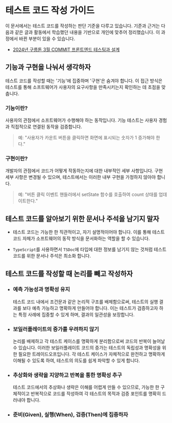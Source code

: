 # 테스트 코드 작성 가이드

이 문서에서는 테스트 코드를 작성하는 판단 기준을 다루고 있습니다. 기준과 근거는 다음과 같은 글과 활동에서 학습했던 내용을 기반으로 개인에 맞추어 정리했습니다. 이 과정에서 바뀐 부분이 있을 수 있습니다.

- [2024년 구름톤 3월 COMMIT 프론트엔드 테스팅과 설계](https://tech.goorm.io/2404_commit/)

## 기능과 구현을 나눠서 생각하자

테스트 코드를 작성할 때는 '기능'에 집중하며 '구현'은 숨겨야 합니다. 이 접근 방식은 테스트를 통해 소프트웨어가 사용자의 요구사항을 만족시키는지 확인하는 데 초점을 맞춥니다.

### 기능이란?

사용자의 관점에서 소프트웨어가 수행해야 하는 동작입니다.
기능 테스트는 사용자 경험과 직접적으로 연결된 동작을 검증합니다.

> 예: "사용자가 카운트 버튼을 클릭하면 화면에 표시되는 숫자가 1 증가해야 한다."

### 구현이란?

개발자의 관점에서 코드가 어떻게 작동하는지에 대한 내부적인 세부 사항입니다.
구현 세부 사항은 변경될 수 있으며, 테스트에서는 이러한 내부 구현을 가정하지 않아야 합니다.

> 예: "버튼 클릭 이벤트 핸들러에서 setState 함수를 호출하여 count 상태를 업데이트한다."

## 테스트 코드를 알아보기 위한 문서나 주석을 남기지 말자

- 테스트 코드는 가능한 한 직관적이고, 자기 설명적이어야 합니다. 이를 통해 테스트 코드 자체가 소프트웨어의 동작 방식을 문서화하는 역할을 할 수 있습니다.

- `TypeScript`를 사용하면서 `TSDoc`에 타입에 대한 정보를 남기지 않는 것처럼 테스트 코드를 위한 문서나 주석은 최소화 합니다.

## 테스트 코드를 작성할 때 논리를 빼고 작성하자

- ### 예측 가능성과 명확성 유지

  테스트 코드 내에서 조건문과 같은 논리적 구조를 배제함으로써, 테스트의 실행 결과를 보다 예측 가능하고 명확하게 만들어야 합니다. 이는 테스트가 검증하고자 하는 특정 사례에 집중할 수 있게 하며, 결과의 일관성을 보장합니다.

- ### 보일러플레이트의 증가를 우려하지 않기

  논리를 배제하고 각 테스트 케이스를 명확하게 분리함으로써 코드의 반복이 늘어날 수 있습니다. 이러한 보일러플레이트 코드의 증가는 테스트의 독립성과 명확성을 위한 필요한 트레이드오프입니다. 각 테스트 케이스가 자체적으로 완전하고 명확하게 이해될 수 있도록 하여, 테스트의 의도를 쉽게 파악할 수 있게 합니다.

- ### 추상화와 생략을 지양하고 반복을 통한 명확성 추구

  테스트 코드에서의 추상화나 생략은 이해를 어렵게 만들 수 있으므로, 가능한 한 구체적이고 반복적으로 코드를 작성하여 각 테스트의 목적과 검증 포인트를 명확히 드러내야 합니다.

- ### 준비(Given), 실행(When), 검증(Then)에 집중하자

